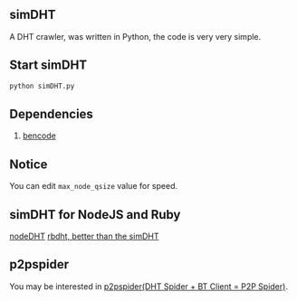 ## simDHT
A DHT crawler, was written in Python, the code is very very simple.

## Start simDHT
```bash
python simDHT.py
```

## Dependencies
1. [bencode](https://pypi.python.org/pypi/bencode/1.0)

## Notice
You can edit `max_node_qsize` value for speed.

## simDHT for NodeJS and Ruby
[nodeDHT](https://github.com/laomayi/nodeDHT)
[rbdht, better than the simDHT](https://github.com/old-woman/rbdht)

## p2pspider
You may be interested in [p2pspider(DHT Spider + BT Client = P2P Spider)](https://github.com/Fuck-You-GFW/p2pspider).
